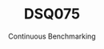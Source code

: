 ---
layout: default
title: DSQ075
subtitle: Continuous Benchmarking
selected: TPC-DS
expanded: Benchmarking
benchmark: /individual_results/DSQ075.html
---